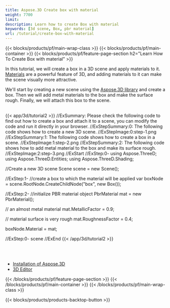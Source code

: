 ```yaml
---
title: Aspose.3D Create box with material
weight: 7700
limit: 
description: Learn how to create Box with material
keywords: [3d scene, Box, pbr material]
url: /tutorial/create-box-with-material
---
```


{{< blocks/products/pf/main-wrap-class >}}
{{< blocks/products/pf/main-container >}}
{{< blocks/products/pf/feature-page-section h2="Learn How To Create Box with material" >}}

<p>
In this tutorial, we will create a box in a 3D scene and apply materials to it. <a href="https://reference.aspose.com/3d/net/aspose.threed.shading/">Materials</a> are a powerful feature of 3D, and adding materials to it can make the scene visually more attractive.
</p>

<p>
We'll start by creating a new scene using the <a href="https://www.nuget.org/packages/Aspose.3D">Aspose.3D library</a> and create a box. Then we will add metal materials to the box and make the surface rough. Finally, we will attach this box to the scene.
</p>

<br />
{{< app/3d/tutorial2 >}}
//ExSummary: Please check the following code to find out how to create a box and attach it to a scene, you can modify the code and run it directly in your browser.
//ExStepSummary:0: The following code shows how to create a new 3D scene.
//ExStepImage:0:step-1.png
//ExStepSummary:1: The following code shows how to create a box in a scene.
//ExStepImage:1:step-2.png
//ExStepSummary:2: The following code shows how to add metal material to the box and make its surface rough.
//ExStepImage:2:step-3.png
//ExStart
//ExStep:0-
using Aspose.ThreeD;
using Aspose.ThreeD.Entities;
using Aspose.ThreeD.Shading;

//Create a new 3D scene
Scene scene = new Scene();

//ExStep:1-
//create a box to which the material will be applied
var boxNode = scene.RootNode.CreateChildNode("box", new Box());

//ExStep:2-
//initialize PBR material object
PbrMaterial mat = new PbrMaterial();

// an almost metal material
mat.MetallicFactor = 0.9;

// material surface is very rough
mat.RoughnessFactor = 0.4;

boxNode.Material = mat;

//ExStep:0-
scene
//ExEnd
{{< /app/3d/tutorial2 >}}
<br />

<br />
<br />
<div class="code-sample">
    <ul class="link-list">
        <li class="link-item"><a href="https://docs.aspose.com/3d/net/installation/">Installation of Aspose.3D</a></li>
        <li class="link-item"><a href="https://products.aspose.app/3d/editor/">3D Editor</a></li>
    </ul>
</div>

{{< /blocks/products/pf/feature-page-section >}}
{{< /blocks/products/pf/main-container >}}
{{< /blocks/products/pf/main-wrap-class >}}

{{< blocks/products/products-backtop-button >}}

